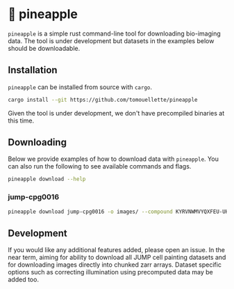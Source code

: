 # :pineapple: pineapple

`pineapple` is a simple rust command-line tool for downloading bio-imaging data. The tool is under development but datasets in the examples below should be downloadable.

## Installation

`pineapple` can be installed from source with `cargo`. 

```bash
cargo install --git https://github.com/tomouellette/pineapple
```

Given the tool is under development, we don't have precompiled binaries at this time.

## Downloading

Below we provide examples of how to download data with `pineapple`. You can also run the following to see available commands and flags.

```bash
pineapple download --help
```

### jump-cpg0016

```bash
pineapple download jump-cpg0016 -o images/ --compound KYRVNWMVYQXFEU-UHFFFAOYSA-N 
```

## Development

If you would like any additional features added, please open an issue. In the near term, aiming for ability to download all JUMP cell painting datasets and for downloading images directly into chunked zarr arrays. Dataset specific options such as correcting illumination using precomputed data may be added too.

